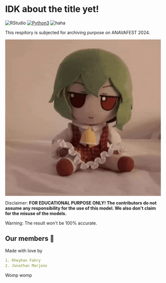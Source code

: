 # IDK about the title yet!

![RStudio](https://img.shields.io/badge/RStudio-4285F4?style=for-the-badge&logo=rstudio&logoColor=white)
[![Python3](https://img.shields.io/badge/language-Python3-red)](https://www.python.org/downloads/)
![haha](https://img.shields.io/badge/status-on_progress%20%F0%9F%9A%A7-yellow)

This respitory is subjected for archiving purpose on ANAVAFEST 2024.

<p align="center">
<img align="center" src=".img/Fumo.gif" width="600">
</p>

Disclaimer: **FOR EDUCATIONAL PURPOSE ONLY! The contributors do not assume any responsibility for the use of this model.  We also don't claim for the misuse of the models.**

Warning: The result won't be 100% accurate.


## Our members 👤
Made with love by
```yaml
1. Rheyhan Fahry
2. Jonathan Marjono
```

Womp womp